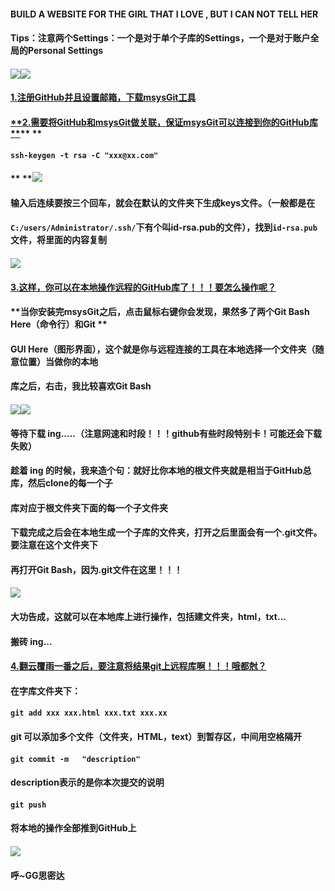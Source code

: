 #### **BUILD A WEBSITE FOR THE GIRL THAT I LOVE , BUT I CAN NOT TELL HER**

#### 

#### Tips：注意两个Settings：一个是对于单个子库的Settings，一个是对于账户全局的Personal Settings

#### ![](/assets/NNWY_01.png)![](/assets/NNWY_03.png)

#### [**1.注册GitHub并且设置邮箱，下载msysGit工具**](#)

#### [**2.需要将GitHub和msysGit做关联，保证msysGit可以连接到你的GitHub库      **](#)**          **

#### `ssh-keygen -t rsa -C "xxx@xx.com"`

#### ** **![](/assets/NNWY_02.png)

#### **输入后连续要按三个回车，就会在默认的文件夹下生成keys文件。（一般都是在**

#### `C:/users/Administrator/.ssh/`**下有个叫id-rsa.pub的文件），找到**`id-rsa.pub`**文件，将里面的内容复制**

#### ![](/assets/NNWY_04.png)

#### [3.**这样，你可以在本地操作远程的GitHub库了！！！要怎么操作呢？**](#)

#### **当你安装完msysGit之后，点击鼠标右键你会发现，果然多了两个Git Bash Here（命令行）和Git **

#### **GUI Here（图形界面），这个就是你与远程连接的工具在本地选择一个文件夹（随意位置）当做你的本地**

#### **库之后，右击，我比较喜欢Git Bash**

#### ![](/assets/NNWY_05.png)![](/assets/NNWY_06.png)

#### **等待下载 ing.....（注意网速和时段！！！github有些时段特别卡！可能还会下载失败）**

#### 趁着 ing 的时候，我来造个句：**就好比你本地的根文件夹就是相当于GitHub总库，然后clone的每一个子**

#### **库对应于根文件夹下面的每一个子文件夹**

#### 下载完成之后会在本地生成一个子库的文件夹，打开之后里面会有一个.git文件。要注意在这个文件夹下

#### 再打开Git Bash，因为.git文件在这里！！！

#### ![](/assets/NNWY_07.png)

#### 大功告成，这就可以在本地库上进行操作，包括建文件夹，html，txt...

#### 搬砖 ing...

#### [4.翻云覆雨一番之后，要注意将结果git上远程库啊！！！哦都尅？](#)

#### 在字库文件夹下：

#### `git add xxx xxx.html xxx.txt xxx.xx`

#### git 可以添加多个文件（文件夹，HTML，text）到暂存区，中间用空格隔开

#### `git commit -m   "description"`

#### description表示的是你本次提交的说明

#### `git push`

#### 将本地的操作全部推到GitHub上

#### ![](/assets/NNWY_08.png)

#### 呼~GG思密达



